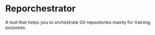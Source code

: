 # Reporchestrator

A tool that helps you to orchestrate Git repositories mainly for training purposes.
